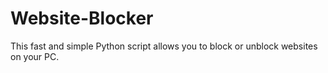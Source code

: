 # Website-Blocker
This fast and simple Python script allows you to block or unblock websites on your PC.
